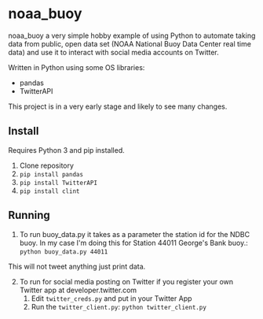 # noaa_buoy

noaa_buoy a very simple hobby example of using Python to automate taking data from public, open data set (NOAA National Buoy Data Center real time data) and use it to interact with social media accounts on Twitter.

Written in Python using some OS libraries:
- pandas
- TwitterAPI

This project is in a very early stage and likely to see many changes.

## Install

Requires Python 3 and pip installed.

1. Clone repository
2. `pip install pandas`
3. `pip install TwitterAPI`
4. `pip install clint`

## Running

1. To run buoy_data.py it takes as a parameter the station id for the NDBC buoy. In my case I'm doing this for Station 44011 George's Bank buoy.: 
    `python buoy_data.py 44011`

This will not tweet anything just print data.

2. To run for social media posting on Twitter if you register your own Twitter app at developer.twitter.com
    1. Edit `twitter_creds.py` and put in your Twitter App
    2. Run the `twitter_client.py`:
    `python twitter_client.py`
